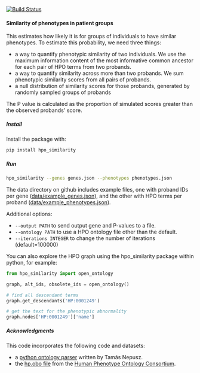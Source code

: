 [![Build Status](https://travis-ci.org/jeremymcrae/hpo_similarity.svg?branch=master)](https://travis-ci.org/jeremymcrae/hpo_similarity)

#### Similarity of phenotypes in patient groups
This estimates how likely it is for groups of individuals to have similar
phenotypes.  To estimate this probability, we need three things:
- a way to quantify phenotypic similarity of two individuals. We use the maximum
  information content of the most informative common ancestor for each pair of
  HPO terms from two probands.
- a way to quantify similarity across more than two probands. We sum phenotypic
  similarity scores from all pairs of probands.
- a null distribution of similarity scores for those probands, generated by
  randomly sampled groups of probands

The P value is calculated as the proportion of simulated scores greater than the
observed probands' score.

##### Install
Install the package with:
```sh
pip install hpo_similarity
```

##### Run
```sh
hpo_similarity --genes genes.json --phenotypes phenotypes.json
```
The data directory on github includes example files, one with proband IDs
per gene ([data/example_genes.json](data/example_genes.json)), and the other
with HPO terms per proband ([data/example_phenotypes.json](data/example_phenotypes.json)).

Additional options:
- `--output PATH` to send output gene and P-values to a file.
- `--ontology PATH` to use a HPO ontology file other than the default.
- `--iterations INTEGER` to change the number of iterations (default=100000)

You can also explore the HPO graph using the hpo_similarity package within
python, for example:
```python
from hpo_similarity import open_ontology

graph, alt_ids, obsolete_ids = open_ontology()

# find all descendant terms
graph.get_descendants('HP:0001249')

# get the text for the phenotypic abnormality
graph.nodes['HP:0001249']['name']
```

##### Acknowledgments
  This code incorporates the following code and datasets:
  - a [python ontology parser](https://github.com/ntamas/gfam/blob/master/gfam/go/obo.py)
    written by Tamás Nepusz.
  - the [hp.obo file](http://purl.obolibrary.org/obo/hp.obo) from the
    [Human Phenotype Ontology Consortium](http://human-phenotype-ontology.org/).
